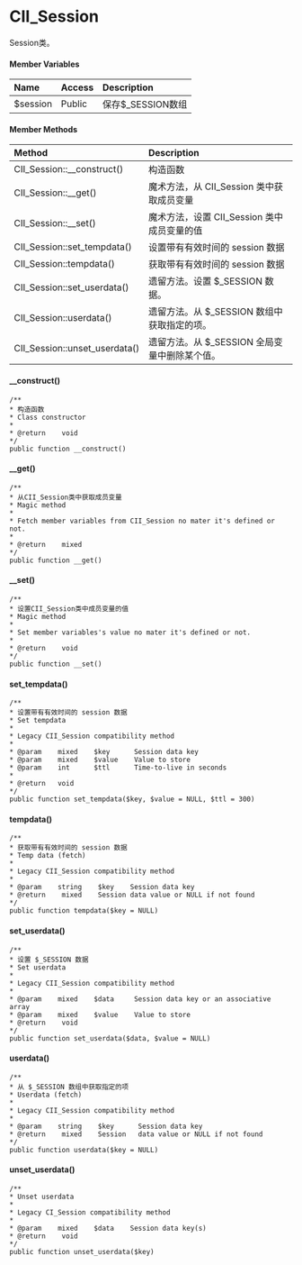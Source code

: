 # CII\_Session

Session类。

#### Member Variables

| Name | Access | Description |
| :--- | :--- | :--- |
| $session | Public | 保存$\_SESSION数组 |

#### Member Methods

| Method | Description |
| :--- | :--- |
| CII\_Session::\_\_construct\(\) | 构造函数 |
| CII\_Session::\_\_get\(\) | 魔术方法，从 CII\_Session 类中获取成员变量 |
| CII\_Session::\_\_set\(\) | 魔术方法，设置 CII\_Session 类中成员变量的值 |
| CII\_Session::set\_tempdata\(\) | 设置带有有效时间的 session 数据 |
| CII\_Session::tempdata\(\) | 获取带有有效时间的 session 数据 |
| CII\_Session::set\_userdata\(\) | 遗留方法。设置 $\_SESSION 数据。 |
| CII\_Session::userdata\(\) | 遗留方法。从 $\_SESSION 数组中获取指定的项。 |
| CII\_Session::unset\_userdata\(\) | 遗留方法。从 $\_SESSION 全局变量中删除某个值。 |

#### \_\_construct\(\)

```
/**
* 构造函数
* Class constructor
*
* @return    void
*/
public function __construct()
```

#### \_\_get\(\)

```
/**
* 从CII_Session类中获取成员变量
* Magic method 
*
* Fetch member variables from CII_Session no mater it's defined or not.
*
* @return    mixed
*/
public function __get()
```

#### \_\_set\(\)

```
/**
* 设置CII_Session类中成员变量的值
* Magic method 
*
* Set member variables's value no mater it's defined or not.
*
* @return    void
*/
public function __set()
```

#### set\_tempdata\(\)

```
/**
* 设置带有有效时间的 session 数据
* Set tempdata
*
* Legacy CII_Session compatibility method
*
* @param    mixed    $key      Session data key
* @param    mixed    $value    Value to store
* @param    int      $ttl      Time-to-live in seconds
*
* @return   void
*/
public function set_tempdata($key, $value = NULL, $ttl = 300)
```

#### tempdata\(\)

```
/**
* 获取带有有效时间的 session 数据
* Temp data (fetch)
*
* Legacy CII_Session compatibility method
*
* @param    string    $key    Session data key
* @return    mixed    Session data value or NULL if not found
*/
public function tempdata($key = NULL)
```

#### set\_userdata\(\)

```
/**
* 设置 $_SESSION 数据
* Set userdata
*
* Legacy CII_Session compatibility method
*
* @param    mixed    $data     Session data key or an associative array
* @param    mixed    $value    Value to store
* @return    void
*/
public function set_userdata($data, $value = NULL)
```

#### userdata\(\)

```
/**
* 从 $_SESSION 数组中获取指定的项
* Userdata (fetch)
*
* Legacy CII_Session compatibility method
*
* @param    string    $key      Session data key
* @return    mixed    Session   data value or NULL if not found
*/
public function userdata($key = NULL)
```

#### unset\_userdata\(\)

```
/**
* Unset userdata
*
* Legacy CI_Session compatibility method
*
* @param    mixed    $data    Session data key(s)
* @return    void
*/
public function unset_userdata($key)
```



